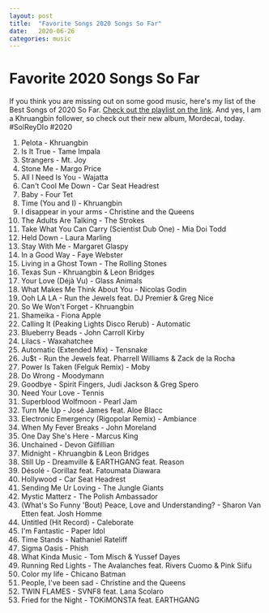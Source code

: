 ```yaml
---
layout: post
title:  "Favorite Songs 2020 Songs So Far"
date:   2020-06-26
categories: music
---
```

# Favorite 2020 Songs So Far
If you think you are missing out on some good music, here's my list of the Best Songs of 2020 So Far. [Check out the playlist on the link](https://www.youtube.com/playlist?list=PLWGRuwrJRK2nw16FIhUuwtF2FG0AtS8Bc). And yes, I am a Khruangbin follower, so check out their new album, Mordecai, today. #SolReyDIo #2020

1. Pelota - Khruangbin
2. Is It True - Tame Impala
3. Strangers - Mt. Joy
4. Stone Me - Margo Price
5. All I Need Is You - Wajatta
6. Can't Cool Me Down - Car Seat Headrest
7. Baby - Four Tet
8. Time (You and I) - Khruangbin
9. I disappear in your arms - Christine and the Queens
10. The Adults Are Talking - The Strokes
11. Take What You Can Carry (Scientist Dub One) - Mia Doi Todd
12. Held Down - Laura Marling
13. Stay With Me - Margaret Glaspy
14. In a Good Way - Faye Webster
15. Living in a Ghost Town - The Rolling Stones
16. Texas Sun - Khruangbin & Leon Bridges
17. Your Love (Déjà Vu) - Glass Animals
18. What Makes Me Think About You - Nicolas Godin
19. Ooh LA LA - Run the Jewels feat. DJ Premier & Greg Nice
20. So We Won't Forget - Khruangbin
21. Shameika - Fiona Apple
22. Calling It (Peaking Lights Disco Rerub) - Automatic
23. Blueberry Beads - John Carroll Kirby
24. Lilacs - Waxahatchee
25. Automatic (Extended Mix) - Tensnake
26. Ju$t - Run the Jewels feat. Pharrell Williams & Zack de la Rocha
27. Power Is Taken (Felguk Remix) - Moby
28. Do Wrong - Moodymann
29. Goodbye - Spirit Fingers, Judi Jackson & Greg Spero
30. Need Your Love - Tennis
31. Superblood Wolfmoon - Pearl Jam
32. Turn Me Up - José James feat. Aloe Blacc
33. Electronic Emergency (Rigopolar Remix) - Ambiance
34. When My Fever Breaks - John Moreland
35. One Day She's Here - Marcus King
36. Unchained - Devon Gilfillian
37. Midnight - Khruangbin & Leon Bridges
38. Still Up - Dreamville & EARTHGANG feat. Reason
39. Désolé - Gorillaz feat. Fatoumata Diawara
40. Hollywood - Car Seat Headrest
41. Sending Me Ur Loving - The Jungle Giants
42. Mystic Matterz - The Polish Ambassador
43. (What's So Funny 'Bout) Peace, Love and Understanding? - Sharon Van Etten feat. Josh Homme
44. Untitled (Hit Record) - Caleborate
45. I'm Fantastic - Paper Idol
46. Time Stands - Nathaniel Rateliff
47. Sigma Oasis - Phish
48. What Kinda Music - Tom Misch & Yussef Dayes
49. Running Red Lights - The Avalanches feat. Rivers Cuomo & Pink Siifu
50. Color my life - Chicano Batman
51. People, I've been sad - Christine and the Queens
52. TWIN FLAMES - SVNF8 feat. Lana Scolaro
53. Fried for the Night - TOKiMONSTA feat. EARTHGANG
